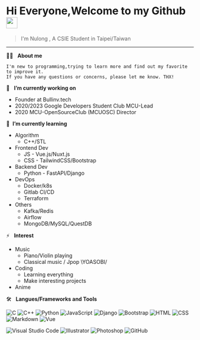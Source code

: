 # Hi Everyone,Welcome to my Github <img width="30" src="https://camo.githubusercontent.com/8dd1044426df54e4ae42f9df9d1957f058c02333f8776e66dc6d371a442529af/68747470733a2f2f656d6f6a69732e736c61636b6d6f6a69732e636f6d2f656d6f6a69732f696d616765732f313539333535353338392f393537392f626c6f625f657863697465642e6769663f31353933353535333839" alt="party blob" data-canonical-src="https://emojis.slackmojis.com/emojis/images/1593555389/9579/blob_excited.gif?1593555389" style="max-width:100%;">
> I'm Nulong , A CSIE Student in Taipei/Taiwan

---

👩‍💻 &nbsp;  **About me**
```
I'm new to programming,trying to learn more and find out my favorite to improve it.
If you have any questions or concerns, please let me know. THX!
```

🔭 &nbsp; **I’m currently working on**
- Founder at Bullinv.tech 
- 2020/2023 Google Developers Student Club MCU-Lead
- 2020 MCU-OpenSourceClub (MCUOSC) Director


🌱&nbsp; **I’m currently learning**
- Algorithm
    - C++/STL
- Frontend Dev
    - JS - Vue.js/Nuxt.js
    - CSS - TailwindCSS/Bootstrap
- Backend Dev
    - Python - FastAPI/Django
- DevOps
  - Docker/k8s
  - Gitlab CI/CD
  - Terraform
- Others
  - Kafka/Redis
  - Airflow
  - MongoDB/MySQL/QuestDB

⚡ &nbsp; **Interest**
- Music 
    - Piano/Violin playing
    - Classical music / Jpop \YOASOBI/
- Coding
    - Learning everything
    - Make interesting projects
- Anime 


🛠️ &nbsp;  **Langues/Frameworks and Tools**

![C](https://img.shields.io/badge/-C-05122A?style=for-the-badge&logo=C&logoColor=A8B9CC)&nbsp;![C++](https://img.shields.io/badge/-C++-05122A?style=for-the-badge&logo=C%2B%2B&logoColor=00599C)&nbsp;![Python](https://img.shields.io/badge/-Python-05122A?style=for-the-badge&logo=python)&nbsp;![JavaScript](https://img.shields.io/badge/-JavaScript-05122A?style=for-the-badge&logo=javascript)&nbsp;![Django](https://img.shields.io/badge/-Django-05122A?style=for-the-badge&logo=django&logoColor=A8B9CC)&nbsp;![Bootstrap](https://img.shields.io/badge/-Bootstrap-05122A?style=for-the-badge&logo=bootstrap&logoColor=563D7C)&nbsp;![HTML](https://img.shields.io/badge/-HTML-05122A?style=for-the-badge&logo=HTML5)&nbsp;![CSS](https://img.shields.io/badge/-CSS-05122A?style=for-the-badge&logo=CSS3&logoColor=1572B6)&nbsp;![Markdown](https://img.shields.io/badge/-Markdown-05122A?style=for-the-badge&logo=markdown)&nbsp;![Vue](https://img.shields.io/badge/-Vue-05122A?style=for-the-badge&logo=vue.js)

![Visual Studio Code](https://img.shields.io/badge/-Visual%20Studio%20Code-05122A?style=for-the-badge&logo=visual-studio-code&logoColor=007ACC)&nbsp;![Illustrator](https://img.shields.io/badge/-Illustrator-05122A?style=for-the-badge&logo=adobe-illustrator)&nbsp;![Photoshop](https://img.shields.io/badge/-Photoshop-05122A?style=for-the-badge&logo=adobe-photoshop)&nbsp;![GitHub](https://img.shields.io/badge/-GitHub-05122A?style=for-the-badge&logo=github)&nbsp;


